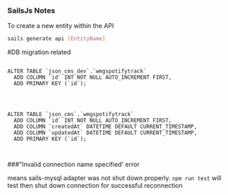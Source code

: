 

<h3>SailsJs Notes</h3>

To create a new entity within the API

```bash
sails generate api [EntityName]
```



#DB migration related

```mysql

ALTER TABLE `json_cms_dev`.`wmgspotifytrack`
  ADD COLUMN `id` INT NOT NULL AUTO_INCREMENT FIRST,
  ADD PRIMARY KEY (`id`);
  
  
```

```mysql

ALTER TABLE `json_cms`.`wmgspotifytrack`
  ADD COLUMN `id` INT NOT NULL AUTO_INCREMENT FIRST,
  ADD COLUMN `createdAt` DATETIME DEFAULT CURRENT_TIMESTAMP,
  ADD COLUMN `updatedAt` DATETIME DEFAULT CURRENT_TIMESTAMP,
  ADD PRIMARY KEY (`id`);
  
  
```




###"Invalid connection name specified' error
 
 means sails-mysql adapter was not shut down properly. ```npm run test``` will test then shut down 
 connection for successful reconnection